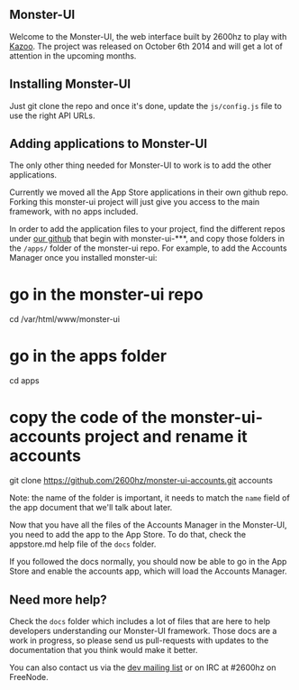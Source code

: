 ## Monster-UI
Welcome to the Monster-UI, the web interface built by 2600hz to play with [Kazoo](http://github.com/2600hz/kazoo). The project was released on October 6th 2014 and will get a lot of attention in the upcoming months.

## Installing Monster-UI
Just git clone the repo and once it's done, update the `js/config.js` file to use the right API URLs.

## Adding applications to Monster-UI
The only other thing needed for Monster-UI to work is to add the other applications. 

Currently we moved all the App Store applications in their own github repo. Forking this monster-ui project will just give you access to the main framework, with no apps included. 

In order to add the application files to your project, find the different repos under [our github](http://github.com/2600hz) that begin with monster-ui-***, and copy those folders in the `/apps/` folder of the monster-ui repo. For example, to add the Accounts Manager once you installed monster-ui:

  # go in the monster-ui repo
  cd /var/html/www/monster-ui
  # go in the apps folder
  cd apps
  # copy the code of the monster-ui-accounts project and rename it accounts
  git clone https://github.com/2600hz/monster-ui-accounts.git accounts

Note: the name of the folder is important, it needs to match the `name` field of the app document that we'll talk about later.

Now that you have all the files of the Accounts Manager in the Monster-UI, you need to add the app to the App Store. To do that, check the appstore.md help file of the `docs` folder.

If you followed the docs normally, you should now be able to go in the App Store and enable the accounts app, which will load the Accounts Manager. 

## Need more help?
Check the `docs` folder which includes a lot of files that are here to help developers understanding our Monster-UI framework. Those docs are a work in progress, so please send us pull-requests with updates to the documentation that you think would make it better.

You can also contact us via the [dev mailing list](https://groups.google.com/forum/?fromgroups#!forum/2600hz-dev) or on IRC at #2600hz on FreeNode. 


